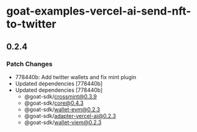# goat-examples-vercel-ai-send-nft-to-twitter

## 0.2.4

### Patch Changes

- 778440b: Add twitter wallets and fix mint plugin
- Updated dependencies [778440b]
- Updated dependencies [778440b]
  - @goat-sdk/crossmint@0.3.9
  - @goat-sdk/core@0.4.3
  - @goat-sdk/wallet-evm@0.2.3
  - @goat-sdk/adapter-vercel-ai@0.2.3
  - @goat-sdk/wallet-viem@0.2.3
